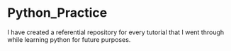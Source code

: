 # Python_Practice
I have created a referential repository for every tutorial that I went through while learning python for future purposes.
